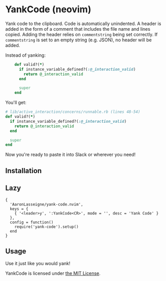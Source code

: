 # YankCode (neovim)

Yank code to the clipboard. Code is automatically unindented. A header is added
in the form of a comment that includes the file name and lines copied. Adding
the header relies on `commentstring` being set correctly. If `commentstring` is
set to an empty string (e.g. JSON), no header will be added.

Instead of yanking:

```ruby
    def valid?(*)
      if instance_variable_defined?(:@_interaction_valid)
        return @_interaction_valid
      end

      super
    end
```

You'll get:

```ruby
# lib/active_interaction/concerns/runnable.rb (lines 48-54)
def valid?(*)
  if instance_variable_defined?(:@_interaction_valid)
    return @_interaction_valid
  end

  super
end
```

Now you're ready to paste it into Slack or wherever you need!

## Installation

## Lazy

```vim
{
  'AaronLasseigne/yank-code.nvim',
  keys = {
    { '<leader>y', ':YankCode<CR>', mode = '', desc = 'Yank Code' }
  },
  config = function()
    require('yank-code').setup()
  end
}
```

## Usage

Use it just like you would yank!

YankCode is licensed under [the MIT License][].

[the mit license]: LICENSE.txt
